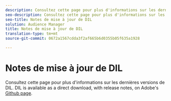 ```yaml
---
description: Consultez cette page pour plus d'informations sur les dernières versions de DIL.
seo-description: Consultez cette page pour plus d'informations sur les dernières versions de DIL.
seo-title: Notes de mise à jour de DIL
solution: Audience Manager
title: Notes de mise à jour de DIL
translation-type: tm+mt
source-git-commit: 0672a1567cdda3f2af665b6d0355b05f635a1928

---
```



# Notes de mise à jour de DIL

Consultez cette page pour plus d'informations sur les dernières versions de DIL. DIL is available as a direct download, with release notes, on Adobe's [Github page](https://github.com/Adobe-Marketing-Cloud/dil/releases).

